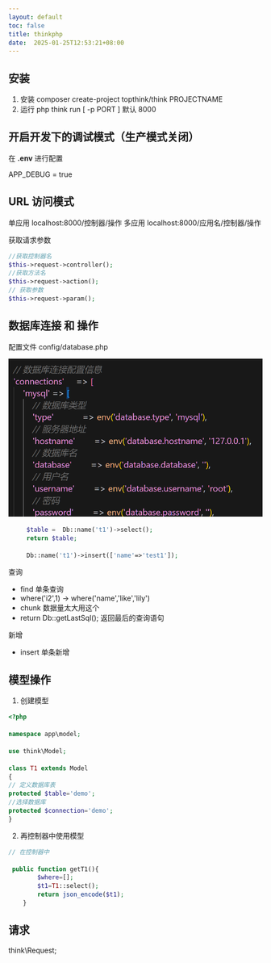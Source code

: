 ```yaml
---
layout: default
toc: false
title: thinkphp
date:  2025-01-25T12:53:21+08:00
---
```


##  安装

1. 安装 composer create-project  topthink/think  PROJECTNAME
2. 运行  php think run [ -p PORT ] 默认 8000

## 开启开发下的调试模式（生产模式关闭）

在 **.env** 进行配置

APP_DEBUG = true


## URL 访问模式

单应用  localhost:8000/控制器/操作
多应用  localhost:8000/应用名/控制器/操作


获取请求参数

```php
//获取控制器名
$this->request->controller();
//获取方法名
$this->request->action();
// 获取参数
$this->request->param();
```

## 数据库连接 和 操作

配置文件  config/database.php

![](images/2024-11-03-16-22-59.png)


``` php
     $table =  Db::name('t1')->select();
     return $table;

     Db::name('t1')->insert(['name'=>'test1']);
```

查询
-  find  单条查询
-  where('i2',1) -> where('name','like','lily')
- chunk 数据量太大用这个
-  return Db::getLastSql();  返回最后的查询语句


新增
- insert 单条新增


## 模型操作

1. 创建模型

```php
<?php

namespace app\model;

use think\Model;

class T1 extends Model
{
// 定义数据库表
protected $table='demo';
//选择数据库
protected $connection='demo';
}

```

2. 再控制器中使用模型

```php
// 在控制器中

 public function getT1(){
        $where=[];
        $t1=T1::select();
        return json_encode($t1);
    }
```

## 请求

think\Request;